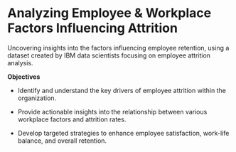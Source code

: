 # Analyzing Employee & Workplace Factors Influencing Attrition
Uncovering insights into the factors influencing employee retention, using a dataset created by IBM data scientists focusing on employee attrition analysis.

**Objectives**
- Identify and understand the key drivers of employee attrition within the organization.

- Provide actionable insights into the relationship between various workplace factors and attrition rates.

- Develop targeted strategies to enhance employee satisfaction, work-life balance, and overall retention.
